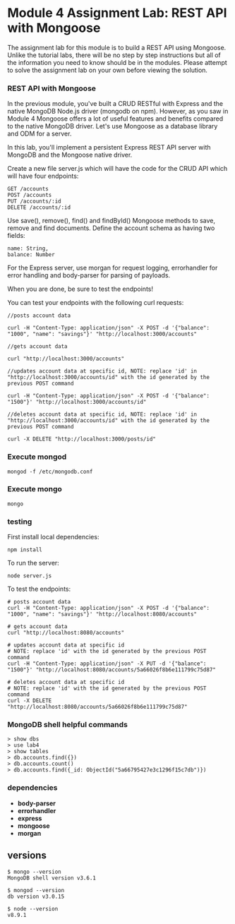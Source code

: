 # Module 4 Assignment Lab: REST API with Mongoose

The assignment lab for this module is to build a REST API using Mongoose. 
Unlike the tutorial labs, there will be no step by step instructions but 
all of the information you need to know should be in the modules. Please 
attempt to solve the assignment lab on your own before viewing the solution.

### REST API with Mongoose

In the previous module, you've built a CRUD RESTful with Express and the 
native MongoDB Node.js driver (mongodb on npm). However, as you saw in 
Module 4 Mongoose offers a lot of useful features and benefits compared 
to the native MongoDB driver. Let's use Mongoose as a database library 
and ODM for a server.

In this lab, you'll implement a persistent Express REST API server with
 MongoDB and the Mongoose native driver.

Create a new file server.js which will have the code for the CRUD API 
which will have four endpoints:

	GET /accounts
	POST /accounts
	PUT /accounts/:id
	DELETE /accounts/:id

Use save(), remove(), find() and findById() Mongoose methods to save, 
remove and find documents. Define the account schema as having two fields:

	name: String,
	balance: Number
  
For the Express server, use morgan for request logging, errorhandler for 
error handling and body-parser for parsing of payloads.

When you are done, be sure to test the endpoints!

You can test your endpoints with the following curl requests:

	//posts account data

	curl -H "Content-Type: application/json" -X POST -d '{"balance": "1000", "name": "savings"}' "http://localhost:3000/accounts"

	//gets account data

	curl "http://localhost:3000/accounts"

	//updates account data at specific id, NOTE: replace 'id' in "http://localhost:3000/accounts/id" with the id generated by the previous POST command

	curl -H "Content-Type: application/json" -X POST -d '{"balance": "1500"}' "http://localhost:3000/accounts/id"

	//deletes account data at specific id, NOTE: replace 'id' in "http://localhost:3000/accounts/id" with the id generated by the previous POST command

	curl -X DELETE "http://localhost:3000/posts/id"
	
### Execute mongod
    
    mongod -f /etc/mongodb.conf 

### Execute mongo
    
    mongo

### testing 

First install local dependencies:

    npm install

To run the server:

    node server.js

To test the endpoints:

    # posts account data
    curl -H "Content-Type: application/json" -X POST -d '{"balance": "1000", "name": "savings"}' "http://localhost:8080/accounts"

    # gets account data
    curl "http://localhost:8080/accounts"
    
    # updates account data at specific id
    # NOTE: replace 'id' with the id generated by the previous POST command
    curl -H "Content-Type: application/json" -X PUT -d '{"balance": "1500"}' "http://localhost:8080/accounts/5a66026f8b6e111799c75d87"
    
    # deletes account data at specific id
    # NOTE: replace 'id' with the id generated by the previous POST command
    curl -X DELETE "http://localhost:8080/accounts/5a66026f8b6e111799c75d87"


### MongoDB shell helpful commands

    > show dbs
    > use lab4
    > show tables
    > db.accounts.find({})
    > db.accounts.count()
    > db.accounts.find({_id: ObjectId("5a66795427e3c1296f15c7db")})

### dependencies

* **body-parser**
* **errorhandler**
* **express**
* **mongoose**
* **morgan**

## versions

    $ mongo --version
    MongoDB shell version v3.6.1
    
    $ mongod --version
    db version v3.0.15
    
    $ node --version
    v8.9.1